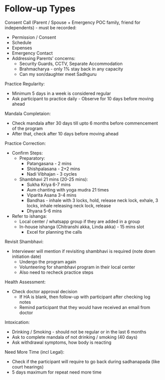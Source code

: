 # Follow-up Types

Consent Call (Parent / Spouse + Emergency POC family, friend for independents) - must be recorded:
- Permission / Consent
- Schedule
- Expenses
- Emergency Contact
- Addressing Parents' concerns:
    - Security Guards, CCTV, Separate Accommodation
    - Brahmacharya - only 1% stay back in any capacity
    - Can my son/daughter meet Sadhguru

Practice Regularity:
- Minimum 5 days in a week is considered regular
- Ask participant to practice daily - Observe for 10 days before moving ahead

Mandala Completaion:
- Check mandala after 30 days till upto 6 months before commencement of the program
- After that, check after 10 days before moving ahead

Practice Correction:
- Confirm Steps:
    - Preparatory:
        - Patangasana - 2 mins
        - Shishpalasana - 2+2 mins
        - Nadi Vibhajan - 3 cycles
    - Shambhavi 21 mins (20-25 mins):
        - Sukha Kriya 6-7 mins
        - Aum chanting with yoga mudra 21 times
        - Viparita Asana 3-4 mins
        - Bandhas - inhale with 3 locks, hold, release neck lock, exhale, 3 locks, inhale releasing neck lock, release
        - Dhyana 5-6 mins
- Refer to ishanga:
    - Local center / whatsapp group if they are added in a group
    - In-house ishanga (Chitranshi akka, Linda akka) - 15 mins slot
        - Excel for planning the calls

Revisit Shambhavi:
- Interviewer will mention if revisiting shambhavi is required (note down initiation date)
    - Undergo the program again
    - Volunteering for shambhavi program in their local center
    - Also need to recheck practice steps

Health Assessment:
- Check doctor approval decision
    - If HA is blank, then follow-up with participant after checking log notes
    - Remind participant that they would have received an email from doctor

Intoxication:
- Drinking / Smoking - should not be regular or in the last 6 months
- Ask to complete mandala of not drinking / smoking (40 days)
- Ask withdrawal symptoms, how body is reacting

Need More Time (incl Legal):
- Check if the participant will require to go back during sadhanapada (like court hearings)
- 5 days maximum for repeat need more time



